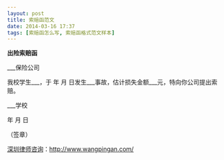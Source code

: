 ```yaml
---
layout: post
title: 索赔函范文
date: 2014-03-16 17:37
tags: [索赔函怎么写, 索赔函格式范文样本]
---
```

<strong>出险索赔函</strong>

___保险公司

我校学生___，于 年 月 日发生___事故，估计损失金额___元，特向你公司提出索赔。

___学校

年 月 日

（签章）


<a href="http://www.wangpingan.com/">深圳律师咨询</a>：<a href="http://www.wangpingan.com/">http://www.wangpingan.com/</a>

